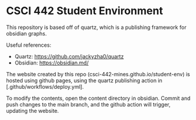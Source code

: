 # CSCI 442 Student Environment

This repository is based off of quartz, which is a publishing framework for obsidian graphs.

Useful references:
- Quartz: https://github.com/jackyzha0/quartz
- Obsidian: https://obsidian.md/

The website created by this repo (csci-442-mines.github.io/student-env) is hosted using github pages, using the quartz publishing action in [.github/workflows/deploy.yml].

To modify the contents, open the content directory in obsidian. Commit and push changes to the main branch, and the github action will trigger, updating the website.